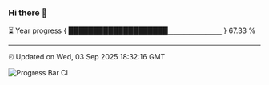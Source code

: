 ### Hi there 👋

⏳ Year progress { ████████████████████▁▁▁▁▁▁▁▁▁▁ } 67.33 %

---

⏰ Updated on Wed, 03 Sep 2025 18:32:16 GMT

![Progress Bar CI](https://github.com/ZhaoGui/ZhaoGui/workflows/Progress%20Bar%20CI/badge.svg)
